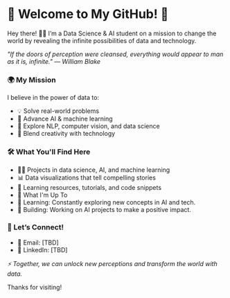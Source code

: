 # 🌟 Welcome to My GitHub! 🌟

Hey there! 🙋‍♂️ I’m a Data Science & AI student on a mission to change the world by revealing the infinite possibilities of data and technology.

*"If the doors of perception were cleansed, everything would appear to man as it is, infinite." — William Blake*

### 🌍 My Mission

I believe in the power of data to:

* 💡 Solve real-world problems
* 🤖 Advance AI & machine learning
* 🧠 Explore NLP, computer vision, and data science
* 🎨 Blend creativity with technology

### 🛠 What You'll Find Here

* 🧑‍💻 Projects in data science, AI, and machine learning
* 📊 Data visualizations that tell compelling stories
* 📝 Learning resources, tutorials, and code snippets
* 💫 What I'm Up To
* 🌱 Learning: Constantly exploring new concepts in AI and tech.
* 🧩 Building: Working on AI projects to make a positive impact.

### 🚀 Let’s Connect!

* 📧 Email: [TBD]
* 💼 LinkedIn: [TBD]

*⚡ Together, we can unlock new perceptions and transform the world with data.*

Thanks for visiting!

